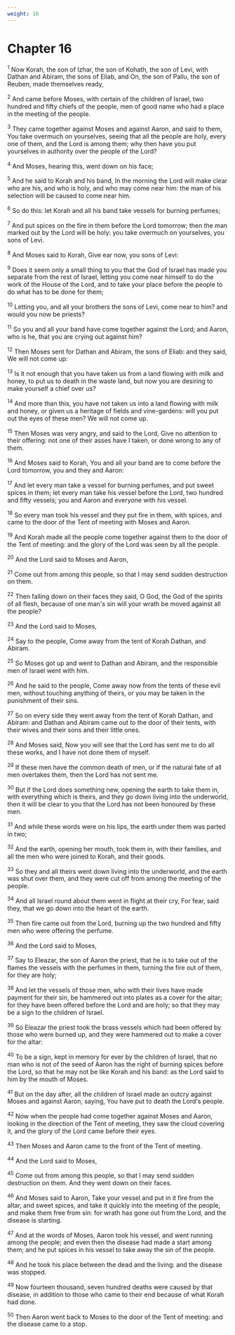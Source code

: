 ```yaml
---
weight: 16
---
```


# Chapter 16

<sup>1</sup> Now Korah, the son of Izhar, the son of Kohath, the son of Levi, with Dathan and Abiram, the sons of Eliab, and On, the son of Pallu, the son of Reuben, made themselves ready, 

<sup>2</sup> And came before Moses, with certain of the children of Israel, two hundred and fifty chiefs of the people, men of good name who had a place in the meeting of the people. 

<sup>3</sup> They came together against Moses and against Aaron, and said to them, You take overmuch on yourselves, seeing that all the people are holy, every one of them, and the Lord is among them; why then have you put yourselves in authority over the people of the Lord? 

<sup>4</sup> And Moses, hearing this, went down on his face; 

<sup>5</sup> And he said to Korah and his band, In the morning the Lord will make clear who are his, and who is holy, and who may come near him: the man of his selection will be caused to come near him. 

<sup>6</sup> So do this: let Korah and all his band take vessels for burning perfumes; 

<sup>7</sup> And put spices on the fire in them before the Lord tomorrow; then the man marked out by the Lord will be holy: you take overmuch on yourselves, you sons of Levi. 

<sup>8</sup> And Moses said to Korah, Give ear now, you sons of Levi: 

<sup>9</sup> Does it seem only a small thing to you that the God of Israel has made you separate from the rest of Israel, letting you come near himself to do the work of the House of the Lord, and to take your place before the people to do what has to be done for them; 

<sup>10</sup> Letting you, and all your brothers the sons of Levi, come near to him? and would you now be priests? 

<sup>11</sup> So you and all your band have come together against the Lord; and Aaron, who is he, that you are crying out against him? 

<sup>12</sup> Then Moses sent for Dathan and Abiram, the sons of Eliab: and they said, We will not come up: 

<sup>13</sup> Is it not enough that you have taken us from a land flowing with milk and honey, to put us to death in the waste land, but now you are desiring to make yourself a chief over us? 

<sup>14</sup> And more than this, you have not taken us into a land flowing with milk and honey, or given us a heritage of fields and vine-gardens: will you put out the eyes of these men? We will not come up. 

<sup>15</sup> Then Moses was very angry, and said to the Lord, Give no attention to their offering: not one of their asses have I taken, or done wrong to any of them. 

<sup>16</sup> And Moses said to Korah, You and all your band are to come before the Lord tomorrow, you and they and Aaron: 

<sup>17</sup> And let every man take a vessel for burning perfumes, and put sweet spices in them; let every man take his vessel before the Lord, two hundred and fifty vessels; you and Aaron and everyone with his vessel. 

<sup>18</sup> So every man took his vessel and they put fire in them, with spices, and came to the door of the Tent of meeting with Moses and Aaron. 

<sup>19</sup> And Korah made all the people come together against them to the door of the Tent of meeting: and the glory of the Lord was seen by all the people. 

<sup>20</sup> And the Lord said to Moses and Aaron, 

<sup>21</sup> Come out from among this people, so that I may send sudden destruction on them. 

<sup>22</sup> Then falling down on their faces they said, O God, the God of the spirits of all flesh, because of one man's sin will your wrath be moved against all the people? 

<sup>23</sup> And the Lord said to Moses, 

<sup>24</sup> Say to the people, Come away from the tent of Korah Dathan, and Abiram. 

<sup>25</sup> So Moses got up and went to Dathan and Abiram, and the responsible men of Israel went with him. 

<sup>26</sup> And he said to the people, Come away now from the tents of these evil men, without touching anything of theirs, or you may be taken in the punishment of their sins. 

<sup>27</sup> So on every side they went away from the tent of Korah Dathan, and Abiram: and Dathan and Abiram came out to the door of their tents, with their wives and their sons and their little ones. 

<sup>28</sup> And Moses said, Now you will see that the Lord has sent me to do all these works, and I have not done them of myself. 

<sup>29</sup> If these men have the common death of men, or if the natural fate of all men overtakes them, then the Lord has not sent me. 

<sup>30</sup> But if the Lord does something new, opening the earth to take them in, with everything which is theirs, and they go down living into the underworld, then it will be clear to you that the Lord has not been honoured by these men. 

<sup>31</sup> And while these words were on his lips, the earth under them was parted in two; 

<sup>32</sup> And the earth, opening her mouth, took them in, with their families, and all the men who were joined to Korah, and their goods. 

<sup>33</sup> So they and all theirs went down living into the underworld, and the earth was shut over them, and they were cut off from among the meeting of the people. 

<sup>34</sup> And all Israel round about them went in flight at their cry, For fear, said they, that we go down into the heart of the earth. 

<sup>35</sup> Then fire came out from the Lord, burning up the two hundred and fifty men who were offering the perfume. 

<sup>36</sup> And the Lord said to Moses, 

<sup>37</sup> Say to Eleazar, the son of Aaron the priest, that he is to take out of the flames the vessels with the perfumes in them, turning the fire out of them, for they are holy; 

<sup>38</sup> And let the vessels of those men, who with their lives have made payment for their sin, be hammered out into plates as a cover for the altar; for they have been offered before the Lord and are holy; so that they may be a sign to the children of Israel. 

<sup>39</sup> So Eleazar the priest took the brass vessels which had been offered by those who were burned up, and they were hammered out to make a cover for the altar: 

<sup>40</sup> To be a sign, kept in memory for ever by the children of Israel, that no man who is not of the seed of Aaron has the right of burning spices before the Lord, so that he may not be like Korah and his band: as the Lord said to him by the mouth of Moses. 

<sup>41</sup> But on the day after, all the children of Israel made an outcry against Moses and against Aaron, saying, You have put to death the Lord's people. 

<sup>42</sup> Now when the people had come together against Moses and Aaron, looking in the direction of the Tent of meeting, they saw the cloud covering it, and the glory of the Lord came before their eyes. 

<sup>43</sup> Then Moses and Aaron came to the front of the Tent of meeting. 

<sup>44</sup> And the Lord said to Moses, 

<sup>45</sup> Come out from among this people, so that I may send sudden destruction on them. And they went down on their faces. 

<sup>46</sup> And Moses said to Aaron, Take your vessel and put in it fire from the altar, and sweet spices, and take it quickly into the meeting of the people, and make them free from sin: for wrath has gone out from the Lord, and the disease is starting. 

<sup>47</sup> And at the words of Moses, Aaron took his vessel, and went running among the people; and even then the disease had made a start among them; and he put spices in his vessel to take away the sin of the people. 

<sup>48</sup> And he took his place between the dead and the living: and the disease was stopped. 

<sup>49</sup> Now fourteen thousand, seven hundred deaths were caused by that disease, in addition to those who came to their end because of what Korah had done. 

<sup>50</sup> Then Aaron went back to Moses to the door of the Tent of meeting: and the disease came to a stop. 


